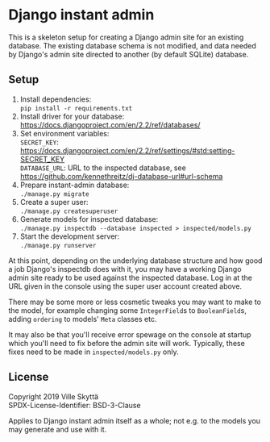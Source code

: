 # Django instant admin

This is a skeleton setup for creating a Django admin site for an
existing database. The existing database schema is not modified, and
data needed by Django's admin site directed to another (by default
SQLite) database.

## Setup

1. Install dependencies:  
   `pip install -r requirements.txt`
1. Install driver for your database:  
   https://docs.djangoproject.com/en/2.2/ref/databases/
1. Set environment variables:  
  `SECRET_KEY`: https://docs.djangoproject.com/en/2.2/ref/settings/#std:setting-SECRET_KEY  
  `DATABASE_URL`: URL to the inspected database, see https://github.com/kennethreitz/dj-database-url#url-schema
1. Prepare instant-admin database:  
   `./manage.py migrate`
1. Create a super user:  
   `./manage.py createsuperuser`
1. Generate models for inspected database:  
   `./manage.py inspectdb --database inspected > inspected/models.py`
1. Start the development server:  
   `./manage.py runserver`

At this point, depending on the underlying database structure and how
good a job Django's inspectdb does with it, you may have a working
Django admin site ready to be used against the inspected database. Log
in at the URL given in the console using the super user account
created above.

There may be some more or less cosmetic tweaks you may want to make to
the model, for example changing some `IntegerField`s to
`BooleanField`s, adding `ordering` to models' `Meta` classes etc.

It may also be that you'll receive error spewage on the console at
startup which you'll need to fix before the admin site will
work. Typically, these fixes need to be made in `inspected/models.py`
only.

## License

Copyright 2019 Ville Skyttä  
SPDX-License-Identifier: BSD-3-Clause

Applies to Django instant admin itself as a whole; not e.g. to the
models you may generate and use with it.
